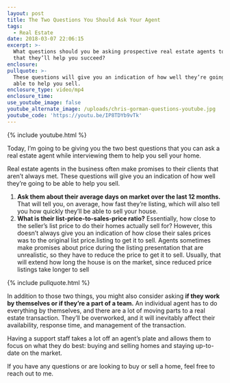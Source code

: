 ```yaml
---
layout: post
title: The Two Questions You Should Ask Your Agent
tags:
  - Real Estate
date: 2018-03-07 22:06:15
excerpt: >-
  What questions should you be asking prospective real estate agents to ensure
  that they’ll help you succeed?
enclosure:
pullquote: >-
  These questions will give you an indication of how well they’re going to be
  able to help you sell.
enclosure_type: video/mp4
enclosure_time:
use_youtube_image: false
youtube_alternate_image: /uploads/chris-gorman-questions-youtube.jpg
youtube_code: 'https://youtu.be/IP8TDYb9vTk'
---
```


{% include youtube.html %}

Today, I’m going to be giving you the two best questions that you can ask a real estate agent while interviewing them to help you sell your home.

Real estate agents in the business often make promises to their clients that aren’t always met. These questions will give you an indication of how well they’re going to be able to help you sell.

1. **Ask them about their average days on market over the last 12 months.** That will tell you, on average, how fast they’re listing, which will also tell you how quickly they’ll be able to sell your house.
2. **What is their list-price-to-sales-price ratio?** Essentially, how close to the seller’s list price to do their homes actually sell for? However, this doesn’t always give you an indication of how close their sales prices was to the original list price.listing to get it to sell. Agents sometimes make promises about price during the listing presentation that are unrealistic, so they have to reduce the price to get it to sell. Usually, that will extend how long the house is on the market, since reduced price listings take longer to sell

{% include pullquote.html %}

In addition to those two things, you might also consider asking **if they work by themselves or if they’re a part of a team.** An individual agent has to do everything by themselves, and there are a lot of moving parts to a real estate transaction. They’ll be overworked, and it will inevitably affect their availability, response time, and management of the transaction.

Having a support staff takes a lot off an agent’s plate and allows them to focus on what they do best: buying and selling homes and staying up-to-date on the market.

If you have any questions or are looking to buy or sell a home, feel free to reach out to me.